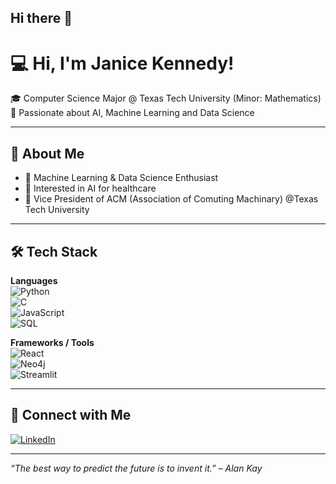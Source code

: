 ## Hi there 👋


# 💻 Hi, I'm Janice Kennedy!

🎓 Computer Science Major @ Texas Tech University (Minor: Mathematics)  
🔬 Passionate about AI, Machine Learning and Data Science

---

## 🚀 About Me
- 🧠 Machine Learning & Data Science Enthusiast  
- 🦾 Interested in AI for healthcare  
- 💬 Vice President of ACM (Association of Comuting Machinary) @Texas Tech University 


---

## 🛠️ Tech Stack

**Languages**  
![Python](https://img.shields.io/badge/-Python-3776AB?logo=python&logoColor=white&style=flat)  
![C](https://img.shields.io/badge/-C-A8B9CC?logo=c&logoColor=white&style=flat)  
![JavaScript](https://img.shields.io/badge/-JavaScript-F7DF1E?logo=javascript&logoColor=black&style=flat)  
![SQL](https://img.shields.io/badge/-SQL-4479A1?logo=mysql&logoColor=white&style=flat)  

**Frameworks / Tools**  
![React](https://img.shields.io/badge/-React-61DAFB?logo=react&logoColor=black&style=flat)  
![Neo4j](https://img.shields.io/badge/-Neo4j-008CC1?logo=neo4j&logoColor=white&style=flat)  
![Streamlit](https://img.shields.io/badge/-Streamlit-FF4B4B?logo=streamlit&logoColor=white&style=flat)  

---

## 🤝 Connect with Me

[![LinkedIn](https://img.shields.io/badge/-LinkedIn-0A66C2?logo=linkedin&logoColor=white&style=flat)](https://linkedin.com/in/janice--kennedy)  

---

_“The best way to predict the future is to invent it.” – Alan Kay_


